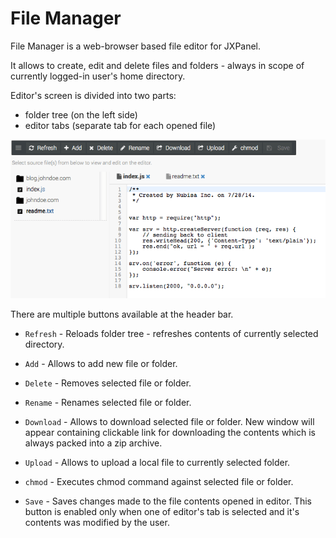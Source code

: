 # File Manager

File Manager is a web-browser based file editor for JXPanel.

It allows to create, edit and delete files and folders - always in scope of currently logged-in user's home directory.

Editor's screen is divided into two parts:

* folder tree (on the left side)
* editor tabs (separate tab for each opened file)

![filem.png](images/filem.png)

There are multiple buttons available at the header bar.

* `Refresh` - Reloads folder tree - refreshes contents of currently selected directory.

* `Add` - Allows to add new file or folder.

* `Delete` - Removes selected file or folder.

* `Rename` - Renames selected file or folder.

* `Download` - Allows to download selected file or folder. New window will appear containing clickable link for downloading the contents which is always packed into a zip archive.

* `Upload` - Allows to upload a local file to currently selected folder.

* `chmod` - Executes chmod command against selected file or folder.

* `Save` - Saves changes made to the file contents opened in editor. This button is enabled only when one of editor's tab is selected and it's contents was modified by the user.